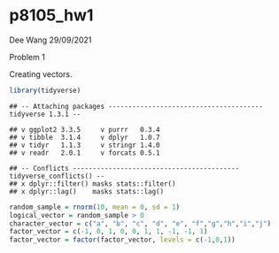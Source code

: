 p8105\_hw1
================
Dee Wang
29/09/2021

Problem 1

Creating vectors.

``` r
library(tidyverse)
```

    ## -- Attaching packages --------------------------------------- tidyverse 1.3.1 --

    ## v ggplot2 3.3.5     v purrr   0.3.4
    ## v tibble  3.1.4     v dplyr   1.0.7
    ## v tidyr   1.1.3     v stringr 1.4.0
    ## v readr   2.0.1     v forcats 0.5.1

    ## -- Conflicts ------------------------------------------ tidyverse_conflicts() --
    ## x dplyr::filter() masks stats::filter()
    ## x dplyr::lag()    masks stats::lag()

``` r
random_sample = rnorm(10, mean = 0, sd = 1)
logical_vector = random_sample > 0
character_vector = c("a", "b", "c", "d", "e", "f","g","h","i","j")
factor_vector = c(-1, 0, 1, 0, 0, 1, 1, -1, -1, 1)
factor_vector = factor(factor_vector, levels = c(-1,0,1))
```
